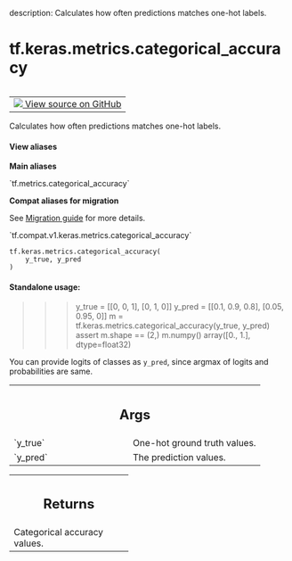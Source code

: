 description: Calculates how often predictions matches one-hot labels.

<div itemscope itemtype="http://developers.google.com/ReferenceObject">
<meta itemprop="name" content="tf.keras.metrics.categorical_accuracy" />
<meta itemprop="path" content="Stable" />
</div>

# tf.keras.metrics.categorical_accuracy

<!-- Insert buttons and diff -->

<table class="tfo-notebook-buttons tfo-api nocontent" align="left">
<td>
  <a target="_blank" href="https://github.com/tensorflow/tensorflow/blob/r2.3/tensorflow/python/keras/metrics.py#L3242-L3268">
    <img src="https://www.tensorflow.org/images/GitHub-Mark-32px.png" />
    View source on GitHub
  </a>
</td>
</table>



Calculates how often predictions matches one-hot labels.

<section class="expandable">
  <h4 class="showalways">View aliases</h4>
  <p>
<b>Main aliases</b>
<p>`tf.metrics.categorical_accuracy`</p>

<b>Compat aliases for migration</b>
<p>See
<a href="https://www.tensorflow.org/guide/migrate">Migration guide</a> for
more details.</p>
<p>`tf.compat.v1.keras.metrics.categorical_accuracy`</p>
</p>
</section>

<pre class="devsite-click-to-copy prettyprint lang-py tfo-signature-link">
<code>tf.keras.metrics.categorical_accuracy(
    y_true, y_pred
)
</code></pre>



<!-- Placeholder for "Used in" -->


#### Standalone usage:


>>> y_true = [[0, 0, 1], [0, 1, 0]]
>>> y_pred = [[0.1, 0.9, 0.8], [0.05, 0.95, 0]]
>>> m = tf.keras.metrics.categorical_accuracy(y_true, y_pred)
>>> assert m.shape == (2,)
>>> m.numpy()
array([0., 1.], dtype=float32)

You can provide logits of classes as `y_pred`, since argmax of
logits and probabilities are same.

<!-- Tabular view -->
 <table class="responsive fixed orange">
<colgroup><col width="214px"><col></colgroup>
<tr><th colspan="2"><h2 class="add-link">Args</h2></th></tr>

<tr>
<td>
`y_true`
</td>
<td>
One-hot ground truth values.
</td>
</tr><tr>
<td>
`y_pred`
</td>
<td>
The prediction values.
</td>
</tr>
</table>



<!-- Tabular view -->
 <table class="responsive fixed orange">
<colgroup><col width="214px"><col></colgroup>
<tr><th colspan="2"><h2 class="add-link">Returns</h2></th></tr>
<tr class="alt">
<td colspan="2">
Categorical accuracy values.
</td>
</tr>

</table>

